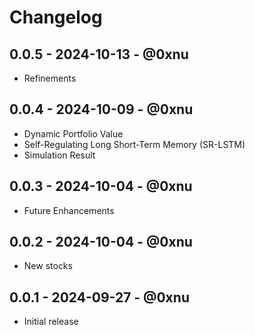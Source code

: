 # Changelog

## 0.0.5 - 2024-10-13 - @0xnu
* Refinements

## 0.0.4 - 2024-10-09 - @0xnu
* Dynamic Portfolio Value
* Self-Regulating Long Short-Term Memory (SR-LSTM)
* Simulation Result

## 0.0.3 - 2024-10-04 - @0xnu
* Future Enhancements

## 0.0.2 - 2024-10-04 - @0xnu
* New stocks

## 0.0.1 - 2024-09-27 - @0xnu
* Initial release
